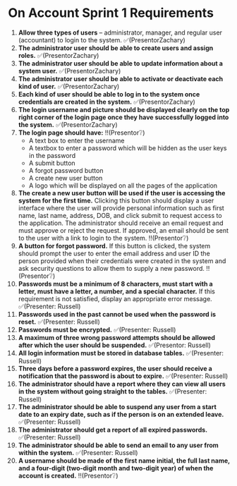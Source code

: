 # On Account Sprint 1 Requirements

1. **Allow three types of users** – administrator, manager, and regular user (accountant) to login to the system. :white_check_mark:(PresentorZachary)
2. **The administrator user should be able to create users and assign roles.** :white_check_mark:(PresentorZachary)
3. **The administrator user should be able to update information about a system user.** :white_check_mark:(PresentorZachary)
4. **The administrator user should be able to activate or deactivate each kind of user.** :white_check_mark:(PresentorZachary)
5. **Each kind of user should be able to log in to the system once credentials are created in the system.** :white_check_mark:(PresentorZachary)
6. **The login username and picture should be displayed clearly on the top right corner of the login page once they have successfully logged into the system.** :white_check_mark:(PresentorZachary)
7. **The login page should have:** :bangbang:(Presentor:grey_question:)
   - A text box to enter the username
   - A textbox to enter a password which will be hidden as the user keys in the password
   - A submit button
   - A forgot password button
   - A create new user button
   - A logo which will be displayed on all the pages of the application
8. **The create a new user button will be used if the user is accessing the system for the first time.** Clicking this button should display a user interface where the user will provide personal information such as first name, last name, address, DOB, and click submit to request access to the application. The administrator should receive an email request and must approve or reject the request. If approved, an email should be sent to the user with a link to login to the system. :bangbang:(Presentor:grey_question:)
9. **A button for forgot password.** If this button is clicked, the system should prompt the user to enter the email address and user ID the person provided when their credentials were created in the system and ask security questions to allow them to supply a new password. :bangbang:(Presentor:grey_question:)
10. **Passwords must be a minimum of 8 characters, must start with a letter, must have a letter, a number, and a special character.** If this requirement is not satisfied, display an appropriate error message.  :white_check_mark:(Presenter: Russell)
11. **Passwords used in the past cannot be used when the password is reset.**  :white_check_mark:(Presenter: Russell)
12. **Passwords must be encrypted.** :white_check_mark:(Presenter: Russell)
13. **A maximum of three wrong password attempts should be allowed after which the user should be suspended.** :white_check_mark:(Presentor: Russell)
14. **All login information must be stored in database tables.** :white_check_mark:(Presenter: Russell)
15. **Three days before a password expires, the user should receive a notification that the password is about to expire.** :white_check_mark:(Presenter: Russell)
16. **The administrator should have a report where they can view all users in the system without going straight to the tables.** :white_check_mark:(Presenter: Russell)
17. **The administrator should be able to suspend any user from a start date to an expiry date, such as if the person is on an extended leave.** :white_check_mark:(Presenter: Russell)
18. **The administrator should get a report of all expired passwords.** :white_check_mark:(Presenter: Russell)
19. **The administrator should be able to send an email to any user from within the system.** :white_check_mark:(Presenter: Russell)
20. **A username should be made of the first name initial, the full last name, and a four-digit (two-digit month and two-digit year) of when the account is created.** :bangbang:(Presentor:grey_question:)
